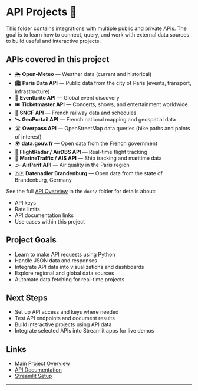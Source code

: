 # API Projects 🔌

This folder contains integrations with multiple public and private APIs.
The goal is to learn how to connect, query, and work with external data sources to build useful and interactive projects.

## APIs covered in this project

- 🌦️ **Open-Meteo** — Weather data (current and historical)
- 🏙️ **Paris Data API** — Public data from the city of Paris (events, transport, infrastructure)
- 🎫 **Eventbrite API** — Global event discovery
- 🎟️ **Ticketmaster API** — Concerts, shows, and entertainment worldwide
- 🚆 **SNCF API** — French railway data and schedules
- 🛰️ **GeoPortail API** — French national mapping and geospatial data
- 🛣️ **Overpass API** — OpenStreetMap data queries (bike paths and points of interest)
- 🌍 **data.gouv.fr** — Open data from the French government
- 🛫 **FlightRadar / AirDBS API** — Real-time flight tracking
- 🚢 **MarineTraffic / AIS API** — Ship tracking and maritime data
- 🌫️ **AirParif API** — Air quality in the Paris region
- 🇩🇪 **Datenadler Brandenburg** — Open data from the state of Brandenburg, Germany

See the full [API Overview](../90_DOCS/API_Overview.md) in the `docs/` folder for details about:
- API keys
- Rate limits
- API documentation links
- Use cases within this project

## Project Goals

- Learn to make API requests using Python
- Handle JSON data and responses
- Integrate API data into visualizations and dashboards
- Explore regional and global data sources
- Automate data fetching for real-time projects

## Next Steps

- Set up API access and keys where needed
- Test API endpoints and document results
- Build interactive projects using API data
- Integrate selected APIs into Streamlit apps for live demos

## Links

- [Main Project Overview](../Readme.md)
- [API Documentation](../90_DOCS/API_Overview.md)
- [Streamlit Setup](../05_Streamlit_Apps/README.md)

---
